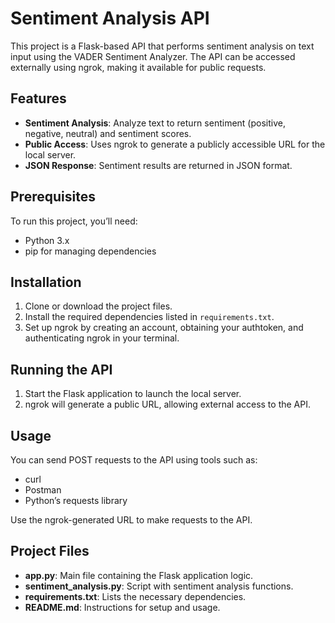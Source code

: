 # Sentiment Analysis API

This project is a Flask-based API that performs sentiment analysis on text input using the VADER Sentiment Analyzer. The API can be accessed externally using ngrok, making it available for public requests.

## Features
- **Sentiment Analysis**: Analyze text to return sentiment (positive, negative, neutral) and sentiment scores.
- **Public Access**: Uses ngrok to generate a publicly accessible URL for the local server.
- **JSON Response**: Sentiment results are returned in JSON format.

## Prerequisites
To run this project, you’ll need:
- Python 3.x
- pip for managing dependencies

## Installation
1. Clone or download the project files.
2. Install the required dependencies listed in `requirements.txt`.
3. Set up ngrok by creating an account, obtaining your authtoken, and authenticating ngrok in your terminal.

## Running the API
1. Start the Flask application to launch the local server.
2. ngrok will generate a public URL, allowing external access to the API.

## Usage
You can send POST requests to the API using tools such as:
- curl
- Postman
- Python’s requests library

Use the ngrok-generated URL to make requests to the API.

## Project Files
- **app.py**: Main file containing the Flask application logic.
- **sentiment_analysis.py**: Script with sentiment analysis functions.
- **requirements.txt**: Lists the necessary dependencies.
- **README.md**: Instructions for setup and usage.
